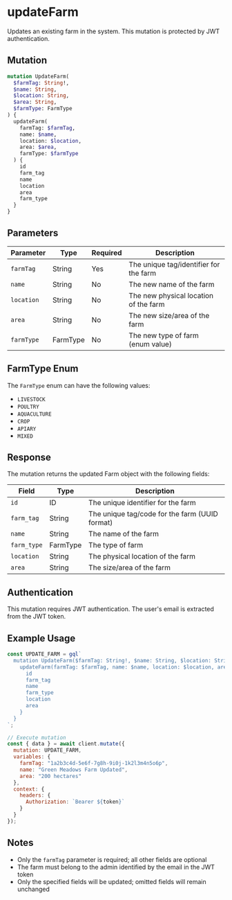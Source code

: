 # updateFarm

Updates an existing farm in the system. This mutation is protected by JWT authentication.

## Mutation

```graphql
mutation UpdateFarm(
  $farmTag: String!,
  $name: String,
  $location: String,
  $area: String,
  $farmType: FarmType
) {
  updateFarm(
    farmTag: $farmTag,
    name: $name,
    location: $location,
    area: $area,
    farmType: $farmType
  ) {
    id
    farm_tag
    name
    location
    area
    farm_type
  }
}
```

## Parameters

| Parameter | Type | Required | Description |
|-----------|------|----------|-------------|
| `farmTag` | String | Yes | The unique tag/identifier for the farm |
| `name` | String | No | The new name of the farm |
| `location` | String | No | The new physical location of the farm |
| `area` | String | No | The new size/area of the farm |
| `farmType` | FarmType | No | The new type of farm (enum value) |

## FarmType Enum

The `FarmType` enum can have the following values:
- `LIVESTOCK`
- `POULTRY`
- `AQUACULTURE`
- `CROP`
- `APIARY`
- `MIXED`

## Response

The mutation returns the updated Farm object with the following fields:

| Field | Type | Description |
|-------|------|-------------|
| `id` | ID | The unique identifier for the farm |
| `farm_tag` | String | The unique tag/code for the farm (UUID format) |
| `name` | String | The name of the farm |
| `farm_type` | FarmType | The type of farm |
| `location` | String | The physical location of the farm |
| `area` | String | The size/area of the farm |

## Authentication

This mutation requires JWT authentication. The user's email is extracted from the JWT token.

## Example Usage

```javascript
const UPDATE_FARM = gql`
  mutation UpdateFarm($farmTag: String!, $name: String, $location: String, $area: String, $farmType: FarmType) {
    updateFarm(farmTag: $farmTag, name: $name, location: $location, area: $area, farmType: $farmType) {
      id
      farm_tag
      name
      farm_type
      location
      area
    }
  }
`;

// Execute mutation
const { data } = await client.mutate({
  mutation: UPDATE_FARM,
  variables: {
    farmTag: "1a2b3c4d-5e6f-7g8h-9i0j-1k2l3m4n5o6p",
    name: "Green Meadows Farm Updated",
    area: "200 hectares"
  },
  context: {
    headers: {
      Authorization: `Bearer ${token}`
    }
  }
});
```

## Notes

- Only the `farmTag` parameter is required; all other fields are optional
- The farm must belong to the admin identified by the email in the JWT token
- Only the specified fields will be updated; omitted fields will remain unchanged
